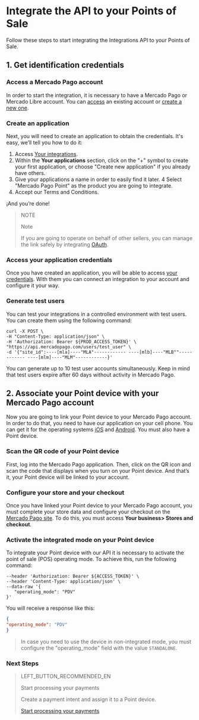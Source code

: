 # Integrate the API to your Points of Sale

Follow these steps to start integrating the Integrations API to your Points of Sale.

## 1. Get identification credentials

### Access a Mercado Pago account

In order to start the integration, it is necessary to have a Mercado Pago or Mercado Libre account.
You can [access](https://www.mercadolibre.com/jms/[FAKER][GLOBALIZE][SITE_ID]/lgz/login?platform_id=mp&go=https://www.mercadopago[FAKER][URL][DOMAIN]/developers/en/guides/in-person-payments/qr-code/pre-requisites)
an existing account or [create a new one](https://www.mercadopago[FAKER][URL][DOMAIN]).

### Create an application

Next, you will need to create an application to obtain the credentials. It's easy, we’ll tell you how to do it:

1. Access [Your integrations](https://www.mercadopago[FAKER][URL][DOMAIN]/developers/panel/applications).
2. Within the **Your applications** section, click on the "+" symbol to create your first application, or choose "Create new application" if you already have others.
3. Give your applications a name in order to easily find it later.
4 Select "Mercado Pago Point" as the product you are going to integrate.
5. Accept our Terms and Conditions.

¡And you’re done!

> NOTE
>
> Note
>
> If you are going to operate on behalf of other sellers, you can manage the link safely by integrating [OAuth](https://www.mercadopago[FAKER][URL][DOMAIN]/developers/en/guides/security/oauth).

### Access your application credentials

Once you have created an application, you will be able to access [your credentials](https://www.mercadopago[FAKER][URL][DOMAIN]/developers/panel/credentials). With them you can connect an integration to your account and configure it your way.

### Generate test users

You can test your integrations in a controlled environment with test users. You can create them using the following command:

```curl
curl -X POST \
-H "Content-Type: application/json" \
-H 'Authorization: Bearer ${PROD_ACCESS_TOKEN}' \
"https://api.mercadopago.com/users/test_user" \
-d '{"site_id":----[mla]----"MLA"------------ ----[mlb]----"MLB""------------ ----[mlm]----"MLM"------------}'
```
You can generate up to 10 test user accounts simultaneously. Keep in mind that test users expire after 60 days without activity in Mercado Pago.


## 2. Associate your Point device with your Mercado Pago account

Now you are going to link your Point device to your Mercado Pago account. In order to do that, you need to have our application on your cell phone. You can get it for the operating systems [iOS](https://itunes.apple.com/ar/app/mercado-pago/id925436649?mt=8) and [Android](https://play.google.com/store/apps/details?id=com.mercadopago.wallet&hl=es_419).
You must also have a Point device.

### Scan the QR code of your Point device

First, log into the Mercado Pago application. Then, click on the QR icon and scan the code that displays when you turn on your Point device. And that’s it, your Point device will be linked to your account.


### Configure your store and your checkout

Once you have linked your Point device to your Mercado Pago account, you must complete your store data and configure your checkout on the [Mercado Pago site](https://www.mercadopago[FAKER][URL][DOMAIN]). To do this, you must access **Your business> Stores and checkout**.

### Activate the integrated mode on your Point device

To integrate your Point device with our API it is necessary to activate the point of sale (POS) operating mode. To achieve this, run the following command:

``` curl --location --request PATCH 'https://api.mercadopago.com/point/integration-api/devices/{{device.id}}' \
--header 'Authorization: Bearer ${ACCESS_TOKEN}' \
--header 'Content-Type: application/json' \
--data-raw '{
   "operating_mode": "PDV"
}'
```

You will receive a response like this:

``` json
{
"operating_mode": "PDV"
}
```

> In case you need to use the device in non-integrated mode, you must configure the "operating_mode" field with the value `STANDALONE`.


### Next Steps

> LEFT_BUTTON_RECOMMENDED_EN
>
> Start processing your payments
>
> Create a payment intent and assign it to a Point device.
>
> [Start processing your payments](https://www.mercadopago[FAKER][URL][DOMAIN]/developers/en/guides/in-person-payments/integration-api/create-payment-intent)

